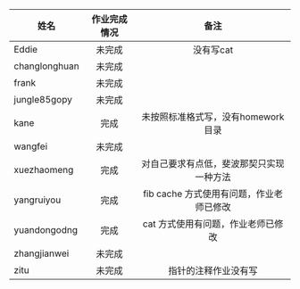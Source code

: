 | 姓名     | 作业完成情况   |  备注  |
| --------   | :-----:  | :----:  |
|Eddie|未完成|没有写cat|
|changlonghuan|未完成||
|frank|未完成||
|jungle85gopy|未完成||
|kane|完成|未按照标准格式写，没有homework目录|
|wangfei|未完成||
|xuezhaomeng|完成|对自己要求有点低，斐波那契只实现一种方法|
|yangruiyou|完成|fib cache 方式使用有问题，作业老师已修改|
|yuandongodng|完成|cat 方式使用有问题，作业老师已修改|
|zhangjianwei|未完成||
|zitu|未完成|指针的注释作业没有写|

